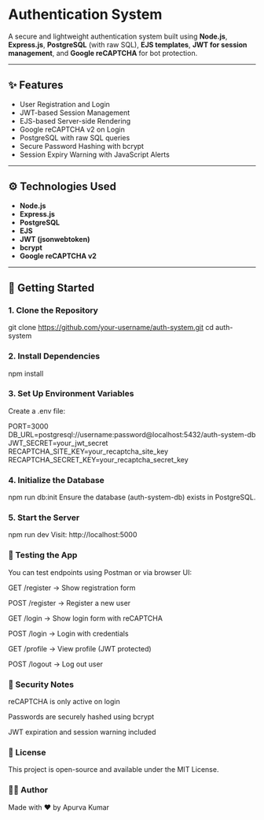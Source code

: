 # Authentication System

A secure and lightweight authentication system built using **Node.js**, **Express.js**, **PostgreSQL** (with raw SQL), **EJS templates**, **JWT for session management**, and **Google reCAPTCHA** for bot protection.

---

## ✨ Features

- User Registration and Login
- JWT-based Session Management
- EJS-based Server-side Rendering
- Google reCAPTCHA v2 on Login
- PostgreSQL with raw SQL queries
- Secure Password Hashing with bcrypt
- Session Expiry Warning with JavaScript Alerts

---

## ⚙️ Technologies Used

- **Node.js**
- **Express.js**
- **PostgreSQL**
- **EJS**
- **JWT (jsonwebtoken)**
- **bcrypt**
- **Google reCAPTCHA v2**

---

## 🚀 Getting Started

### 1. Clone the Repository
git clone https://github.com/your-username/auth-system.git
cd auth-system

### 2. Install Dependencies
npm install

### 3. Set Up Environment Variables
Create a .env file:

PORT=3000
DB_URL=postgresql://username:password@localhost:5432/auth-system-db
JWT_SECRET=your_jwt_secret
RECAPTCHA_SITE_KEY=your_recaptcha_site_key
RECAPTCHA_SECRET_KEY=your_recaptcha_secret_key

### 4. Initialize the Database

npm run db:init
Ensure the database (auth-system-db) exists in PostgreSQL.

### 5. Start the Server
npm run dev
Visit: http://localhost:5000

### 🧪 Testing the App
You can test endpoints using Postman or via browser UI:

GET /register → Show registration form

POST /register → Register a new user

GET /login → Show login form with reCAPTCHA

POST /login → Login with credentials

GET /profile → View profile (JWT protected)

POST /logout → Log out user


### 🔐 Security Notes
reCAPTCHA is only active on login

Passwords are securely hashed using bcrypt

JWT expiration and session warning included


### 📜 License
This project is open-source and available under the MIT License.

### 👨‍💻 Author
Made with ❤️ by Apurva Kumar
